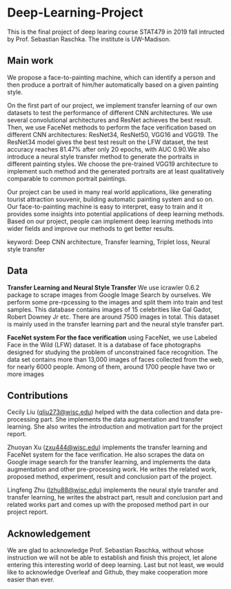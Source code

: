 # Deep-Learning-Project
This is the final project of deep learing course STAT479 in 2019 fall intructed by Prof. Sebastian Raschka. The institute is UW-Madison.

## Main work 
We propose a face-to-painting machine, which can identify a person and then produce a portrait of him/her automatically based on a given painting style.

On the first part of our project, we implement transfer learning of our own datasets to test the performance of different CNN architectures. We use several convolutional architectures and ResNet achieves the best result. Then, we use FaceNet methods to perform the face verification based on different CNN architectures: ResNet34, ResNet50, VGG16 and VGG19. The ResNet34 model gives the best test result on the LFW dataset, the test accuracy reaches 81.47% after only 20 epochs, with AUC 0.90.We also introduce a neural style transfer method to generate the portraits in different painting styles. We choose the pre-trained VGG19 architecture to implement such method and the generated portraits are at least qualitatively comparable to common portrait paintings.

Our project can be used in many real world applications, like generating tourist attraction souvenir, building automatic painting system and so on. Our face-to-painting machine is easy to interpret, easy to train and it provides some insights into potential applications of deep learning methods. Based on our project, people can implement deep learning methods into wider fields and improve our methods to get better results.

keyword: Deep CNN architecture, Transfer learning, Triplet loss, Neural style transfer

## Data 
**Transfer Learning and Neural Style Transfer** We use icrawler 0.6.2 package to scrape images from Google Image Search by ourselves. We perform some pre-rpcessing to the images and split them into train and test samples. This database contains images of 15 celebrities like Gal Gadot, Robert Downey Jr etc. There are around 7500 images in total. This dataset is mainly used in the transfer learning part and the neural style transfer part.

**FaceNet system For the face verification** using FaceNet, we use Labeled Face in the Wild (LFW) dataset. It is a database of face photographs designed for studying the problem of unconstrained face recognition. The data set contains more than 13,000 images of faces collected from the web, for nearly 6000 people. Among of them, around 1700 people have two or more images

## Contributions 
Cecily Liu (qliu273@wisc.edu) helped with the data collection and data pre-processing part. She implements the data augmentation and transfer learning. She also writes the introduction and motivation part for the project report.

Zhuoyan Xu (zxu444@wisc.edu) implements the transfer learning and FaceNet system for the face verification. He also scrapes the data on Google image search for the transfer learning, and implements the data augmentation and other pre-processing work. He writes the related work, proposed method, experiment, result and conclusion part of the project.

Lingfeng Zhu (lzhu88@wisc.edu) implements the neural style transfer and transfer learning, he writes the abstract part, result and conclusion part and related works part and comes up with the proposed method part in our project report.

## Acknowledgement
We are glad to acknowledge Prof. Sebastian Raschka, without whose instruction we will not be able to establish and finish this project, let alone entering this interesting world of deep learning. Last but not least, we would like to acknowledge Overleaf and Github, they make cooperation more easier than ever.


